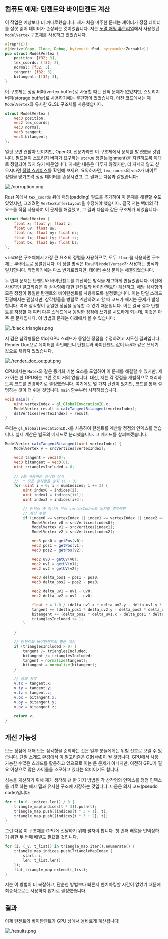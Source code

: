 ## 컴퓨트 예제: 탄젠트와 바이탄젠트 계산

이 작업은 예상보다 더 까다로웠습니다. 제가 처음 마주한 문제는 셰이더가 정점 데이터를 잘못 읽어 데이터가 손상되는 것이었습니다. 저는 [노멀 매핑 튜토리얼](/intermediate/tutorial11-normals/)에서 사용했던 `ModelVertex` 구조체를 사용하고 있었습니다.

```rust
#[repr(C)]
#[derive(Copy, Clone, Debug, bytemuck::Pod, bytemuck::Zeroable)]
pub struct ModelVertex {
    position: [f32; 3],
    tex_coords: [f32; 2],
    normal: [f32; 3],
    tangent: [f32; 3],
    bitangent: [f32; 3],
}
```

이 구조체는 정점 버퍼(vertex buffer)로 사용할 때는 전혀 문제가 없었지만, 스토리지 버퍼(storage buffer)로 사용하기에는 불편함이 있었습니다. 이전 코드에서는 제 `ModelVertex`와 유사한 GLSL 구조체를 사용했습니다.

```glsl
struct ModelVertex {
    vec3 position;
    vec2 tex_coords;
    vec3 normal;
    vec3 tangent;
    vec3 bitangent;
};
```

얼핏 보면 괜찮아 보이지만, OpenGL 전문가라면 이 구조체에서 문제를 발견했을 것입니다. 필드들이 스토리지 버퍼가 요구하는 `std430` 정렬(alignment)을 지원하도록 제대로 정렬되어 있지 않기 때문입니다. 자세한 내용은 다루지 않겠지만, 더 자세히 알고 싶으시다면 [정렬 쇼케이스](../alignment)를 확인해 보세요. 요약하자면, `tex_coords`의 `vec2`가 바이트 정렬을 망가뜨려 정점 데이터를 손상시켰고, 그 결과는 다음과 같았습니다:

![./corruption.png](./corruption.png)

Rust 쪽에서 `tex_coords` 뒤에 패딩(padding) 필드를 추가하여 이 문제를 해결할 수도 있었지만, 그러려면 `VertexBufferLayout`을 수정해야 했습니다. 결국 저는 벡터의 각 요소를 직접 사용하여 이 문제를 해결했고, 그 결과 다음과 같은 구조체가 되었습니다:

```glsl
struct ModelVertex {
    float x; float y; float z;
    float uv; float uw;
    float nx; float ny; float nz;
    float tx; float ty; float tz;
    float bx; float by; float bz;
};
```

`std430`은 구조체에서 가장 큰 요소의 정렬을 사용하므로, 모두 `float`을 사용하면 구조체는 4바이트로 정렬됩니다. 이 정렬 방식은 Rust의 `ModelVertex`가 사용하는 방식과 일치합니다. 작업하기에는 다소 번거로웠지만, 데이터 손상 문제는 해결되었습니다.

두 번째 문제는 탄젠트와 바이탄젠트를 계산하는 방식을 재고하게 만들었습니다. 이전에 사용하던 알고리즘은 각 삼각형에 대한 탄젠트와 바이탄젠트만 계산하고, 해당 삼각형의 모든 정점이 동일한 탄젠트와 바이탄젠트를 사용하도록 설정했습니다. 이는 단일 스레드 환경에서는 괜찮지만, 삼각형들을 병렬로 계산하려고 할 때 코드가 깨지는 문제가 발생합니다. 여러 삼각형이 동일한 정점을 공유할 수 있기 때문입니다. 이는 결국 결과 탄젠트를 저장할 때 여러 다른 스레드에서 동일한 정점에 쓰기를 시도하게 되는데, 이것은 아주 큰 문제입니다. 이 방법의 문제는 아래에서 볼 수 있습니다:

![./black_triangles.png](./black_triangles.png)

저 검은 삼각형들은 여러 GPU 스레드가 동일한 정점을 수정하려고 시도한 결과입니다. Render Doc으로 데이터를 확인해보니 탄젠트와 바이탄젠트 값이 `NaN`과 같은 쓰레기 값으로 채워져 있었습니다.

![./render_doc_output.png](./render_doc_output.png)

CPU에서는 `Mutex`와 같은 동기화 기본 요소를 도입하여 이 문제를 해결할 수 있지만, 제가 아는 한 GPU에는 그런 것이 거의 없습니다. 대신, 저는 각 정점을 개별적으로 처리하도록 코드를 변경하기로 결정했습니다. 여기에도 몇 가지 난관이 있지만, 코드를 통해 설명하는 것이 더 쉬울 것입니다. `main` 함수부터 시작하겠습니다.

```glsl
void main() {
    uint vertexIndex = gl_GlobalInvocationID.x;
    ModelVertex result = calcTangentBitangent(vertexIndex);
    dstVertices[vertexIndex] = result;
}
```

우리는 `gl_GlobalInvocationID.x`를 사용하여 탄젠트를 계산할 정점의 인덱스를 얻습니다. 실제 계산은 별도의 메서드로 분리했습니다. 그 메서드를 살펴보겠습니다.

```glsl
ModelVertex calcTangentBitangent(uint vertexIndex) {
    ModelVertex v = srcVertices[vertexIndex];

    vec3 tangent = vec3(0);
    vec3 bitangent = vec3(0);
    uint trianglesIncluded = 0;

    // v를 사용하는 삼각형 찾기
    //  * 모든 삼각형을 순회 (i + 3)
    for (uint i = 0; i < numIndices; i += 3) {
        uint index0 = indices[i];
        uint index1 = indices[i+1];
        uint index2 = indices[i+2];

        // 인덱스 중 하나가 우리 vertexIndex와 일치할 경우에만
        // 계산 수행
        if (index0 == vertexIndex || index1 == vertexIndex || index2 == vertexIndex) {
            ModelVertex v0 = srcVertices[index0];
            ModelVertex v1 = srcVertices[index1];
            ModelVertex v2 = srcVertices[index2];

            vec3 pos0 = getPos(v0);
            vec3 pos1 = getPos(v1);
            vec3 pos2 = getPos(v2);

            vec2 uv0 = getUV(v0);
            vec2 uv1 = getUV(v1);
            vec2 uv2 = getUV(v2);

            vec3 delta_pos1 = pos1 - pos0;
            vec3 delta_pos2 = pos2 - pos0;

            vec2 delta_uv1 = uv1 - uv0;
            vec2 delta_uv2 = uv2 - uv0;

            float r = 1.0 / (delta_uv1.x * delta_uv2.y - delta_uv1.y * delta_uv2.x);
            tangent += (delta_pos1 * delta_uv2.y - delta_pos2 * delta_uv1.y) * r;
            bitangent += (delta_pos2 * delta_uv1.x - delta_pos1 * delta_uv2.x) * r; 
            trianglesIncluded += 1;
        }
        
    }

    // 탄젠트와 바이탄젠트의 평균 계산
    if (trianglesIncluded > 0) {
        tangent /= trianglesIncluded;
        bitangent /= trianglesIncluded;
        tangent = normalize(tangent);
        bitangent = normalize(bitangent);
    }

    // 결과 저장
    v.tx = tangent.x;
    v.ty = tangent.y;
    v.tz = tangent.z;
    v.bx = bitangent.x;
    v.by = bitangent.y;
    v.bz = bitangent.z;

    return v;
}
```

## 개선 가능성

모든 정점에 대해 모든 삼각형을 순회하는 것은 일부 분들에게는 위험 신호로 보일 수 있습니다. 단일 스레드 환경에서 이 알고리즘은 O(N*M)이 될 것입니다. GPU에서 사용 가능한 수많은 스레드를 활용하고 있으므로 이는 큰 문제가 아니지만, 여전히 GPU가 필요 이상으로 많은 사이클을 소모하고 있다는 의미이기도 합니다.

성능을 개선하기 위해 제가 생각해 낸 한 가지 방법은 각 삼각형의 인덱스를 정점 인덱스를 키로 하는 해시 맵과 유사한 구조에 저장하는 것입니다. 다음은 의사 코드(pseudo code)입니다:

```rust
for t in 0..indices.len() / 3 {
    triangle_map[indices[t * 3]].push(t);
    triangle_map.push((indices[t * 3 + 1], t);
    triangle_map.push((indices[t * 3 + 2], t);
}
```

그런 다음 이 구조체를 GPU에 전달하기 위해 펼쳐야 합니다. 첫 번째 배열을 인덱싱하기 위한 두 번째 배열도 필요할 것입니다.

```rust
for (i, (_v, t_list)) in triangle_map.iter().enumerate() {
    triangle_map_indices.push(TriangleMapIndex { 
        start: i,
        len: t_list.len(),
    });
    flat_triangle_map.extend(t_list);
}
```

저는 이 방법이 더 복잡하고, 단순한 방법보다 빠른지 벤치마킹할 시간이 없었기 때문에 최종적으로는 사용하지 않기로 결정했습니다.

## 결과

이제 탄젠트와 바이탄젠트가 GPU 상에서 올바르게 계산됩니다!

![./results.png](./results.png)

<AutoGithubLink/>
